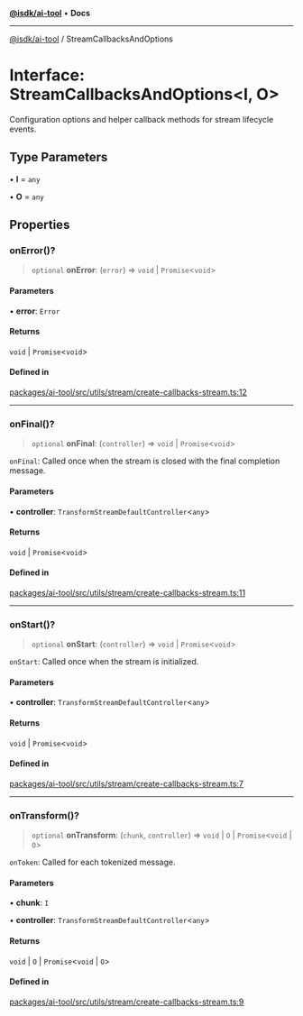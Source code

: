 [**@isdk/ai-tool**](../README.md) • **Docs**

***

[@isdk/ai-tool](../globals.md) / StreamCallbacksAndOptions

# Interface: StreamCallbacksAndOptions\<I, O\>

Configuration options and helper callback methods for stream lifecycle events.

## Type Parameters

• **I** = `any`

• **O** = `any`

## Properties

### onError()?

> `optional` **onError**: (`error`) => `void` \| `Promise`\<`void`\>

#### Parameters

• **error**: `Error`

#### Returns

`void` \| `Promise`\<`void`\>

#### Defined in

[packages/ai-tool/src/utils/stream/create-callbacks-stream.ts:12](https://github.com/isdk/ai-tool.js/blob/37ada542a786fbbc770f2d61beb564f6e603941d/src/utils/stream/create-callbacks-stream.ts#L12)

***

### onFinal()?

> `optional` **onFinal**: (`controller`) => `void` \| `Promise`\<`void`\>

`onFinal`: Called once when the stream is closed with the final completion message.

#### Parameters

• **controller**: `TransformStreamDefaultController`\<`any`\>

#### Returns

`void` \| `Promise`\<`void`\>

#### Defined in

[packages/ai-tool/src/utils/stream/create-callbacks-stream.ts:11](https://github.com/isdk/ai-tool.js/blob/37ada542a786fbbc770f2d61beb564f6e603941d/src/utils/stream/create-callbacks-stream.ts#L11)

***

### onStart()?

> `optional` **onStart**: (`controller`) => `void` \| `Promise`\<`void`\>

`onStart`: Called once when the stream is initialized.

#### Parameters

• **controller**: `TransformStreamDefaultController`\<`any`\>

#### Returns

`void` \| `Promise`\<`void`\>

#### Defined in

[packages/ai-tool/src/utils/stream/create-callbacks-stream.ts:7](https://github.com/isdk/ai-tool.js/blob/37ada542a786fbbc770f2d61beb564f6e603941d/src/utils/stream/create-callbacks-stream.ts#L7)

***

### onTransform()?

> `optional` **onTransform**: (`chunk`, `controller`) => `void` \| `O` \| `Promise`\<`void` \| `O`\>

`onToken`: Called for each tokenized message.

#### Parameters

• **chunk**: `I`

• **controller**: `TransformStreamDefaultController`\<`any`\>

#### Returns

`void` \| `O` \| `Promise`\<`void` \| `O`\>

#### Defined in

[packages/ai-tool/src/utils/stream/create-callbacks-stream.ts:9](https://github.com/isdk/ai-tool.js/blob/37ada542a786fbbc770f2d61beb564f6e603941d/src/utils/stream/create-callbacks-stream.ts#L9)
